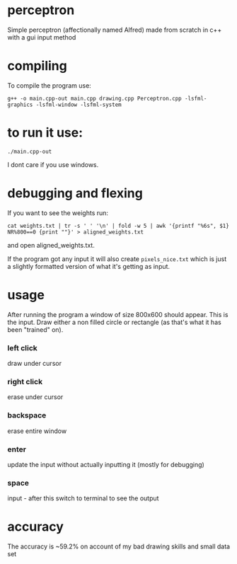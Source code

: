 # perceptron
Simple perceptron (affectionally named Alfred) made from scratch in c++ with a gui input method

# compiling
To compile the program use:

```g++ -o main.cpp-out main.cpp drawing.cpp Perceptron.cpp -lsfml-graphics -lsfml-window -lsfml-system```

# to run it use:
```./main.cpp-out```

I dont care if you use windows.

# debugging and flexing
If you want to see the weights run:

```cat weights.txt | tr -s ' ' '\n' | fold -w 5 | awk '{printf "%6s", $1} NR%800==0 {print ""}' > aligned_weights.txt```

and open aligned_weights.txt.

If the program got any input it will also create `pixels_nice.txt` which is just a slightly formatted version of what it's getting as input.

# usage
After running the program a window of size 800x600 should appear. This is the input. Draw either a non filled circle or rectangle (as that's what it has been "trained" on).

### left click
draw under cursor

### right click
erase under cursor

### backspace
erase entire window

### enter
update the input without actually inputting it (mostly for debugging)

### space
input - after this switch to terminal to see the output

# accuracy
The accuracy is ~59.2% on account of my bad drawing skills and small data set